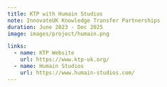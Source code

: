 ```yaml
---
title: KTP with Humain Studios 
note: InnovateUK Knowledge Transfer Partnerships 
duration: June 2023 - Dec 2025
image: images/project/humain.png

links:
  - name: KTP Website
    url: https://www.ktp-uk.org/
  - name: Humain Studios
    url: https://www.humain-studios.com/
---
```

